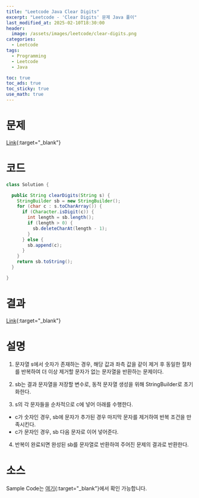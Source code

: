 ```yaml
---
title: "Leetcode Java Clear Digits"
excerpt: "Leetcode - 'Clear Digits' 문제 Java 풀이"
last_modified_at: 2025-02-10T18:30:00
header:
  image: /assets/images/leetcode/clear-digits.png
categories:
  - Leetcode
tags:
  - Programming
  - Leetcode
  - Java

toc: true
toc_ads: true
toc_sticky: true
use_math: true
---
```

# 문제
[Link](https://leetcode.com/problems/clear-digits/){:target="_blank"}

# 코드
```java
class Solution {

  public String clearDigits(String s) {
    StringBuilder sb = new StringBuilder();
    for (char c : s.toCharArray()) {
      if (Character.isDigit(c)) {
        int length = sb.length();
        if (length > 0) {
          sb.deleteCharAt(length - 1);
        }
      } else {
        sb.append(c);
      }
    }
    return sb.toString();
  }

}
```

# 결과
[Link](https://leetcode.com/problems/design-a-number-container-system/submissions/1535362698/){:target="_blank"}

# 설명
1. 문자열 s에서 숫자가 존재하는 경우, 해당 값과 좌측 값을 같이 제거 후 동일한 절차를 반복하여 더 이상 제거할 문자가 없는 문자열을 반환하는 문제이다.

2. sb는 결과 문자열을 저장할 변수로, 동적 문자열 생성을 위해 StringBuilder로 초기화한다.

3. s의 각 문자들을 순차적으로 c에 넣어 아래를 수행한다.
- c가 숫자인 경우, sb에 문자가 추가된 경우 마지막 문자를 제거하여 반복 조건을 만족시킨다.
- c가 문자인 경우, sb 다음 문자로 이어 넣어준다.

4. 반복이 완료되면 완성된 sb를 문자열로 반환하여 주어진 문제의 결과로 반환한다.

# 소스
Sample Code는 [여기](https://github.com/GracefulSoul/leetcode/blob/master/src/main/java/gracefulsoul/problems/ClearDigits.java){:target="_blank"}에서 확인 가능합니다.